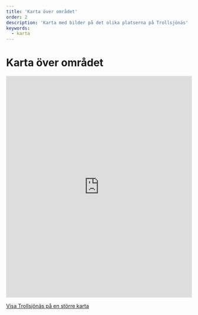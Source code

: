 ```yaml
---
title: 'Karta över området'
order: 2
description: 'Karta med bilder på det olika platserna på Trollsjönäs'
keywords:
  - karta
---
```


# Karta över området

<iframe src="https://maps.google.se/maps/ms?msa=0&amp;ie=UTF8&amp;t=h&amp;vpsrc=6&amp;msid=215786389003830185070.0004ac2b9fa3085eaef13&amp;ll=57.839572,12.089896&amp;spn=0.003427,0.006427&amp;z=17&amp;output=embed" width="100%" height="600" frameborder="0" marginwidth="0" marginheight="0" scrolling="no"></iframe>

[Visa Trollsjönäs på en större karta](https://maps.google.se/maps/ms?msa=0&amp;ie=UTF8&amp;t=h&amp;vpsrc=6&amp;msid=215786389003830185070.0004ac2b9fa3085eaef13&amp;ll=57.839572,12.089896&amp;spn=0.003427,0.006427&amp;z=17&amp;source=embed)
